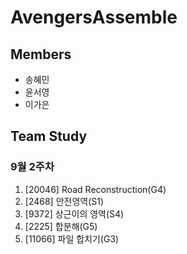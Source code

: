# AvengersAssemble
## Members
- 송혜민
- 윤서영
- 이가은

## Team Study
### 9월 2주차
1. [20046] Road Reconstruction(G4)
2. [2468] 안전영역(S1)
3. [9372] 상근이의 영역(S4)
4. [2225] 합분해(G5)
5. [11066] 파일 합치기(G3)
